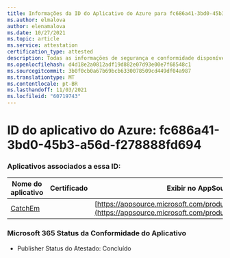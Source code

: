 ```yaml
---
title: Informações da ID do Aplicativo do Azure para fc686a41-3bd0-45b3-a56d-f278888fd694
ms.author: elmalova
author: elenamalova
ms.date: 10/27/2021
ms.topic: article
ms.service: attestation
certification_type: attested
description: Todas as informações de segurança e conformidade disponíveis para fc686a41-3bd0-45b3-a56d-f278888fd694.
ms.openlocfilehash: d4d18e2a0812adf19d882e07d93e00e7f68548c1
ms.sourcegitcommit: 3b0f0cb0a67b69bcb6330078509cd449df04a987
ms.translationtype: MT
ms.contentlocale: pt-BR
ms.lasthandoff: 11/03/2021
ms.locfileid: "60719743"
---
```

# <a name="azure-app-id-fc686a41-3bd0-45b3-a56d-f278888fd694"></a>ID do aplicativo do Azure: fc686a41-3bd0-45b3-a56d-f278888fd694


### <a name="apps-associated-with-this-id"></a>Aplicativos associados a essa ID:
| **Nome do aplicativo** | **Certificado** | **Exibir no AppSource** |
|--------------|---------------|-----------------------|
| [CatchEm](https://docs.microsoft.com/microsoft-365-app-certification/forward/WA200002639) |  | [https://appsource.microsoft.com/product/office/WA200002639](https://appsource.microsoft.com/product/office/WA200002639) |

### <a name="microsoft-365-app-compliance-status"></a>Microsoft 365 Status da Conformidade do Aplicativo
- Publisher Status do Atestado: Concluído
